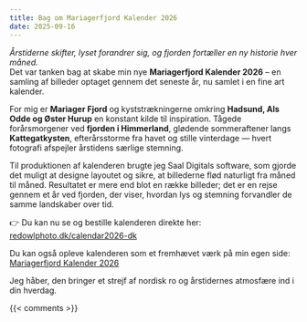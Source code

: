 ```yaml
---
title: Bag om Mariagerfjord Kalender 2026
date: 2025-09-16
---
```

*Årstiderne skifter, lyset forandrer sig, og fjorden fortæller en ny historie hver måned.*  
Det var tanken bag at skabe min nye **Mariagerfjord Kalender 2026** – en samling af billeder optaget gennem det seneste år, nu samlet i en fine art kalender.  

<!--more-->  

For mig er **Mariager Fjord** og kyststrækningerne omkring **Hadsund, Als Odde og Øster Hurup** en konstant kilde til inspiration. Tågede forårsmorgener ved **fjorden i Himmerland**, glødende sommeraftener langs **Kattegatkysten**, efterårsstorme fra havet og stille vinterdage — hvert fotografi afspejler årstidens særlige stemning.  

Til produktionen af kalenderen brugte jeg Saal Digitals software, som gjorde det muligt at designe layoutet og sikre, at billederne flød naturligt fra måned til måned. Resultatet er mere end blot en række billeder; det er en rejse gennem et år ved fjorden, der viser, hvordan lys og stemning forvandler de samme landskaber over tid.  

👉 Du kan nu se og bestille kalenderen direkte her:  
[redowlphoto.dk/calendar2026-dk](https://redowlphoto.dk/calendar2026-dk)  

Du kan også opleve kalenderen som et fremhævet værk på min egen side:  
[Mariagerfjord Kalender 2026](https://redowlphoto.dk/works/mariagerfjord-calendar-2026/)  

Jeg håber, den bringer et strejf af nordisk ro og årstidernes atmosfære ind i din hverdag.  
<!-- Mariager Fjord, Hadsund, Als Odde, Øster Hurup, Kattegat, Himmerland, kalender, fotografi, fine art, nordiske kystlandskaber, Mariagerfjord Kalender -->

{{< comments >}}
